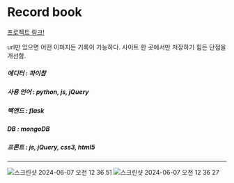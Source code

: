 <h1>Record book</h1>

<a href="http://13.125.168.114:3000/">프로젝트 링크!</a>

url만 있으면 어떤 이미지든 기록이 가능하다. 사이트 한 곳에서만 저장하기 힘든 단점을 개선함.

<h5>에디터 : 파이참</h5>
<h5>사용 언어 : python, js, jQuery</h5>
<h5>백엔드 : flask</h5>
<h5>DB : mongoDB</h5>
<h5>프론트 : js, jQuery, css3, html5</h5>

-----------------------------------------------------------------------

![스크린샷 2024-06-07 오전 12 36 51](https://github.com/Katie27-maker/PythonProject/assets/59760987/1ee67e74-169a-491d-9f9b-01ec27323493)
![스크린샷 2024-06-07 오전 12 36 27](https://github.com/Katie27-maker/PythonProject/assets/59760987/d07fbde5-db3d-4942-890c-96d2f5c5ac7e)


